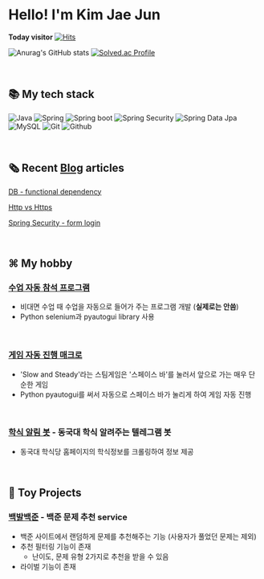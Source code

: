 # Hello! I'm Kim Jae Jun

**Today visitor** [![Hits](https://hits.seeyoufarm.com/api/count/incr/badge.svg?url=https%3A%2F%2Fgithub.com%2Fxi-jjun&count_bg=%23FF4279&title_bg=%23FFAFAF&icon=&icon_color=%23E7E7E7&title=hits&edge_flat=false)](https://hits.seeyoufarm.com)

![Anurag's GitHub stats](https://github-readme-stats.vercel.app/api?username=anuraghazra&show_icons=true&theme=dracula) [![Solved.ac Profile](http://mazassumnida.wtf/api/v2/generate_badge?boj=rlawowns000)](https://solved.ac/rlawowns000/)

<br>

## 📚 My tech stack

<img alt="Java" src ="https://img.shields.io/badge/Java-007396?style=flat-square&logo=Java&logoColor=white"/> <img alt="Spring" src ="https://img.shields.io/badge/Spring-6DB33F?style=flat-square&logo=Spring&logoColor=white"/> <img alt="Spring boot" src ="https://img.shields.io/badge/Spring Boot-6DB33F?style=flat-square&logo=spring-boot&logoColor=white"/> <img alt="Spring Security" src ="https://img.shields.io/badge/Spring Security-6DB33F?style=flat-square&logo=spring-security&logoColor=white"/> <img alt="Spring Data Jpa" src ="https://img.shields.io/badge/Spring Data Jpa-6DB33F?style=flat-square&logo=Spring-jpa&logoColor=white"/> <img alt="MySQL" src ="https://img.shields.io/badge/MySQL-4479A1?style=flat-square&logo=MySQL&logoColor=white"/> <img alt="Git" src ="https://img.shields.io/badge/Git-F05032?style=flat-square&logo=Git&logoColor=white"/> <img alt="Github" src ="https://img.shields.io/badge/Github-181717?style=flat-square&logo=Github&logoColor=white"/> 

<br>

## 🗞 Recent [Blog](https://xi-jjun.github.io/tags/) articles

[DB - functional dependency](https://xi-jjun.github.io/2022-07-09/functionalDependency)

[Http vs Https](https://xi-jjun.github.io/2022-04-18/http_vs_https)

[Spring Security - form login](https://xi-jjun.github.io/2022-03-15/spring_security2)

<br>

## ⌘ My hobby

### [수업 자동 참석 프로그램](https://github.com/xi-jjun/myHobby/tree/main/class_auto_login)

- 비대면 수업 때 수업을 자동으로 들어가 주는 프로그램 개발 (**실제로는 안씀**)
- Python selenium과 pyautogui library 사용

<br>

### [게임 자동 진행 매크로](https://github.com/xi-jjun/myHobby/tree/main/auto_running)

- 'Slow and Steady'라는 스팀게임은 '스페이스 바'를 눌러서 앞으로 가는 매우 단순한 게임
- Python pyautogui를 써서 자동으로 스페이스 바가 눌리게 하여 게임 자동 진행

<br>

### [학식 알림 봇](https://github.com/xi-jjun/myHobby/tree/main/dgu-food) - 동국대 학식 알려주는 텔레그램 봇

- 동국대 학식당 홈페이지의 학식정보를 크롤링하여 정보 제공

<br>

## 🚂 Toy Projects

### [백발백준](https://github.com/xi-jjun/baekjoon-recommender) - 백준 문제 추천 service

- 백준 사이트에서 랜덤하게 문제를 추천해주는 기능 (사용자가 풀었던 문제는 제외)
- 추천 필터링 기능이 존재
  - 난이도, 문제 유형 2가지로 추천을 받을 수 있음
- 라이벌 기능이 존재

<br>

## 

<!--
**xi-jjun/xi-jjun** is a ✨ _special_ ✨ repository because its `README.md` (this file) appears on your GitHub profile.

Here are some ideas to get you started:

- 🔭 I’m currently working on ...
- 🌱 I’m currently learning ...
- 👯 I’m looking to collaborate on ...
- 🤔 I’m looking for help with ...
- 💬 Ask me about ...
- 📫 How to reach me: ...
- 😄 Pronouns: ...
- ⚡ Fun fact: ...
-->
